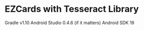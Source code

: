 EZCards with Tesseract Library
==========

Gradle v1.10
Android Studio 0.4.6 (if it matters)
Android SDK 19

